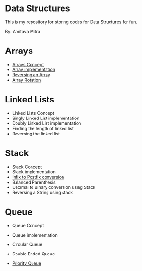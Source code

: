 # Data Structures
This is my repository for storing codes for Data Structures for fun.

By: Amitava Mitra<br />

# Arrays

* [Arrays Concept](https://www.tutorialspoint.com/data_structures_algorithms/array_data_structure.htm)
* [Array implementation](https://www.tutorialspoint.com/data_structures_algorithms/array_data_structure.htm)
* [Reversing an Array](https://www.geeksforgeeks.org/write-a-program-to-reverse-an-array-or-string/)
* [Array Rotation](https://www.geeksforgeeks.org/array-rotation/)

# Linked Lists

* Linked Lists Concept
* Singly Linked List implementation
* Doubly Linked List implementation
* Finding the length of linked list
* Reversing the linked list

# Stack

* [Stack Concept](https://www.cs.cmu.edu/~adamchik/15-121/lectures/Stacks%20and%20Queues/Stacks%20and%20Queues.html)
* Stack implementation
* [Infix to Postfix conversion](https://www.geeksforgeeks.org/stack-set-2-infix-to-postfix/)
* Balanced Parenthesis
* Decimal to Binary conversion using Stack
* Reversing a String using stack

# Queue

* Queue Concept
* Queue implementation
* Circular Queue
* Double Ended Queue

* [Priority Queue](https://en.wikipedia.org/wiki/Priority_queue)



